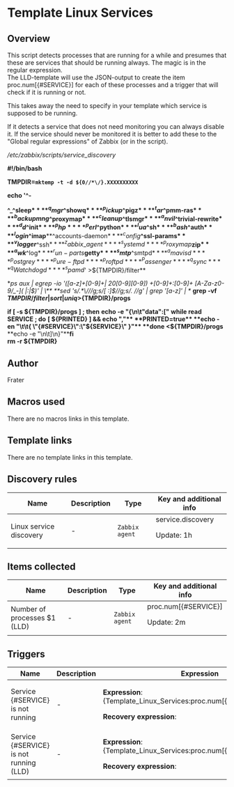 # Template Linux Services

## Overview

This script detects processes that are running for a while and presumes that these are services that should be running always. The magic is in the regular expression.  
The LLD-template will use the JSON-output to create the item proc.num[{#SERVICE}] for each of these processes and a trigger that will check if it is running or not.


This takes away the need to specify in your template which service is supposed to be running.


If it detects a service that does not need monitoring you can always disable it. If the service should never be monitored it is better to add these to the "Global regular expressions" of Zabbix (or in the script).


 */etc/zabbix/scripts/service\_discovery*


**#!/bin/bash**


**TMPDIR=`mktemp -t -d ${0//*\/}.XXXXXXXXXX`**


**echo '^-**


**^\_****^sleep$****^qmgr$****^showq$****^pickup$****^pigz$****^tar$****^pmm-ras$****^backupmng$****^proxymap$****^cleanup$****^tlsmgr$****^anvil$****^trivial-rewrite$****^dd$****^init$****^php****^perl$****^python$****^lua$****^sh$****^bash$****^auth$****^login$****^imap****^accounts-daemon$****^config$****^ssl-params$****^vlogger$****^ssh$****^zabbix\_agent****^systemd****^proxymap$****zip$****^awk$****^log$****^run-parts$****getty$****^smtp$****^smtpd$****^amavisd****^postgrey****^pure-ftpd****^proftpd****^Passenger****^qsync****^qWatchdogd****^spamd$' >${TMPDIR}/filter**


**ps aux | egrep -io '([a-z]+[0-9]+| 20[0-9][0-9]) +[0-9]+:[0-9]+ [A-Za-z0-9/\_-]*( |:|$)' | \** **sed 's/.*\///g;s/[ :]$//g;s/.* //g' | grep '[a-z]' | \** **grep -vf ${TMPDIR}/filter | sort | uniq >${TMPDIR}/progs**


**if [ -s ${TMPDIR}/progs ] ; then** **echo -e "{\n\t\"data\":["** **while read SERVICE ; do** **[ ${PRINTED} ] && echo ","** **PRINTED=true** **echo -en "\t\t{ \"{#SERVICE}\":\"${SERVICE}\" }"** **done <${TMPDIR}/progs** **echo -e "\n\t]\n}"****fi**  
**rm -r ${TMPDIR}**


 

## Author

Frater

## Macros used

There are no macros links in this template.

## Template links

There are no template links in this template.

## Discovery rules

|Name|Description|Type|Key and additional info|
|----|-----------|----|----|
|Linux service discovery|<p>-</p>|`Zabbix agent`|service.discovery<p>Update: 1h</p>|
## Items collected

|Name|Description|Type|Key and additional info|
|----|-----------|----|----|
|Number of processes $1 (LLD)|<p>-</p>|`Zabbix agent`|proc.num[{#SERVICE}]<p>Update: 2m</p>|
## Triggers

|Name|Description|Expression|Priority|
|----|-----------|----------|--------|
|Service {#SERVICE} is not running|<p>-</p>|<p>**Expression**: {Template_Linux_Services:proc.num[{#SERVICE}].last()}=0</p><p>**Recovery expression**: </p>|high|
|Service {#SERVICE} is not running (LLD)|<p>-</p>|<p>**Expression**: {Template_Linux_Services:proc.num[{#SERVICE}].last()}=0</p><p>**Recovery expression**: </p>|high|
